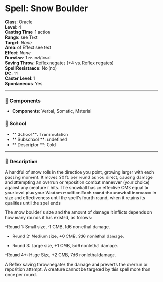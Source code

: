 
# Spell: Snow Boulder
**Class**: Oracle  
**Level**: 4  
**Casting Time**: 1 action  
**Range**: see Text  
**Target**: _None_  
**Area**: of Effect see text  
**Effect**: _None_  
**Duration**: 1 round/level  
**Saving Throw**: Reflex negates (+4 vs. Reflex negates)  
**Spell Resistance**: No (no)  
**DC**: 14  
**Caster Level**: 1  
**Spontaneous**: Yes

---

### 🔮 Components
- **Components**: Verbal, Somatic, Material

### 🏫 School
- ** School **: Transmutation
- ** Subschool **: undefined
- ** Descriptor **: Cold
---

### 📜 Description
A handful of snow rolls in the direction you point, growing larger with each passing moment. It moves 30 ft. per round as you direct, causing damage and attempting an overrun or reposition combat maneuver (your choice) against any creature it hits. The snowball has an effective CMB equal to your level plus your Wisdom modifier. Each round the snowball increases in size and effectiveness until the spell's fourth round, when it retains its qualities until the spell ends

The snow boulder's size and the amount of damage it inflicts depends on how many rounds it has existed, as follows:

-Round 1: Small size, -1 CMB, 1d6 nonlethal damage.

- Round 2: Medium size, +0 CMB, 3d6 nonlethal damage.

- Round 3: Large size, +1 CMB, 5d6 nonlethal damage.

-Round 4+: Huge Size, +2 CMB, 7d6 nonlethal damage.

A Reflex saving throw negates the damage and prevents the overrun or reposition attempt. A creature cannot be targeted by this spell more than once per round.
